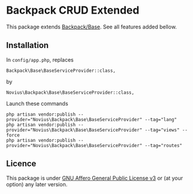 # Backpack CRUD Extended

This package extends [Backpack/Base](https://github.com/Laravel-Backpack/Base). See all features added bellow.


## Installation

In `config/app.php`, replaces

```
Backpack\Base\BaseServiceProvider::class,
```

by

```
Novius\Backpack\Base\BaseServiceProvider::class,
```

Launch these commands

```
php artisan vendor:publish --provider="Novius\Backpack\Base\BaseServiceProvider" --tag="lang"
php artisan vendor:publish --provider="Novius\Backpack\Base\BaseServiceProvider" --tag="views" --force
php artisan vendor:publish --provider="Novius\Backpack\Base\BaseServiceProvider" --tag="routes"
```

## Licence

This package is under [GNU Affero General Public License v3](http://www.gnu.org/licenses/agpl-3.0.html) or (at your option) any later version.
